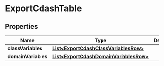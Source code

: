 

# ExportCdashTable


## Properties

| Name | Type | Description | Notes |
|------------ | ------------- | ------------- | -------------|
|**classVariables** | [**List&lt;ExportCdashClassVariablesRow&gt;**](ExportCdashClassVariablesRow.md) |  |  [optional] |
|**domainVariables** | [**List&lt;ExportCdashDomainVariablesRow&gt;**](ExportCdashDomainVariablesRow.md) |  |  [optional] |



